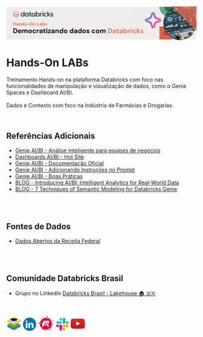 
<img src="https://raw.githubusercontent.com/Databricks-BR/lab_agosto_2025/main/images/head_lab.png">

# Hands-On LABs

Treinamento Hands-on na plataforma Databricks com foco nas funcionalidades de manipulação e visualização de dados, como o Genie Spaces e Dashboard AI/BI.
</br>
</br>
Dados e Contexto com foco na  Indústria de Farmácias e Drogarias.
</br>


</br>

## Referências Adicionais


* [Genie AI/BI  - Análise inteligente para equipes de negócios](https://www.databricks.com/br/product/ai-bi/genie)
* [Dashboards AI/BI - Hot Site](https://www.databricks.com/br/product/ai-bi)
* [Genie AI/BI - Documentação Oficial](https://docs.databricks.com/pt/genie/index.html)
* [Genie AI/BI - Adicionando Instruções no Prompt](https://docs.databricks.com/pt/genie/index.html#provide-instructions)
* [Genie AI/BI - Boas Práticas](https://docs.databricks.com/pt/genie/best-practices.html)
* [BLOG - Introducing AI/BI: Intelligent Analytics for Real-World Data](https://www.databricks.com/blog/introducing-aibi-intelligent-analytics-real-world-data)
* [BLOG - 7 Techniques of Semantic Modeling for Databricks Genie](https://medium.com/@kyle.hale/7-techniques-of-semantic-modeling-for-databricks-genie-b117460efe10)

</br></br>

## Fontes de Dados


* [Dados Abertos da Receita Federal](https://arquivos.receitafederal.gov.br/dados/cnpj/dados_abertos_cnpj/2025-08/)

</br></br>

## Comunidade Databricks Brasil

- Grupo no LinkedIn [Databricks Brasil - Lakehouse 🏠 🇧🇷](https://www.linkedin.com/groups/14100135)

</br>

   <a href="https://github.com/Databricks-BR"><img src="https://raw.githubusercontent.com/Databricks-BR/Databricks-BR/main/images/databricks-br.png" style="width: 40px; height: 40px;"></a>  <a href="https://www.linkedin.com/groups/14100135"><img src="https://raw.githubusercontent.com/Databricks-BR/Databricks-BR/main/images/icon_linkedin.png" style="width: 35px; height: 35px;"></a>  <a href="https://www.meetup.com/pt-BR/databricks-brasil-oficial"><img src="https://raw.githubusercontent.com/Databricks-BR/Databricks-BR/main/images/icon_meetup.png" style="height: 40px;"></a>  <a href="https://bit.ly/databricks-slack-br"><img src="https://raw.githubusercontent.com/Databricks-BR/Databricks-BR/main/images/icon_slack.png" style="width: 35px; height: 35px;"></a>  <a href="https://www.youtube.com/channel/UCH3cq9mit-0UkTu1mTki20Q"><img src="https://raw.githubusercontent.com/Databricks-BR/Databricks-BR/main/images/icon_youtube.png" style="height: 38px;"></a>

